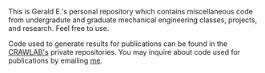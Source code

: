 This is Gerald E.'s personal repository which contains miscellaneous code from undergradute and graduate mechanical engineering classes, projects, and research. Feel free to use.

Code used to generate results for publications can be found in the [CRAWLAB's](https://github.com/CRAWlab) private repositories. You may inquire about code used for publications by emailing [me](geaglin@lsu.edu).
